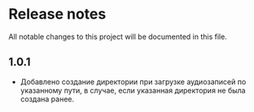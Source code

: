 # Release notes
All notable changes to this project will be documented in this file.

## 1.0.1
- Добавлено создание директории при загрузке аудиозаписей по указанному пути,
в случае, если указанная директория не была создана ранее.